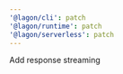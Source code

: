 ```yaml
---
'@lagon/cli': patch
'@lagon/runtime': patch
'@lagon/serverless': patch
---
```


Add response streaming
